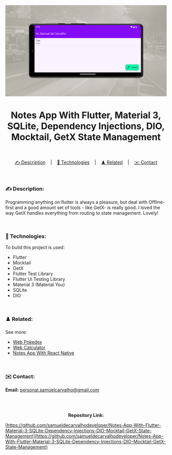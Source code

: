 ![](./thumbnail.png)

<h1 align="center">
Notes App With Flutter, Material 3, SQLite, Dependency Injections, DIO, Mocktail, GetX State Management
</h1>

<br/>

<br/>

<div align="center">
  <a href="#description">✍️ Description</a> &nbsp;&nbsp;&nbsp;|&nbsp;&nbsp;&nbsp <a href="#technologies">🚀 Technologies</a> &nbsp;&nbsp;&nbsp;|&nbsp;&nbsp;&nbsp <a href="#related">♟️ Related</a> &nbsp;&nbsp;&nbsp;|&nbsp;&nbsp;&nbsp <a href="#contact">✉️ Contact</a>
</div>

<br />
<br />

<h3 id="description">✍️ Description:</h3>

<p>Programming anything on flutter is always a pleasure, but deal with Offline-first and a good amount set of tools - like GetX- is really good. I loved the way GetX handles everything from routing to state management. Lovely!</p>

<br />

<h3 id="technologies">🚀 Technologies:</h3>

<p>To build this project is used:</p>

- Flutter
- Mocktail
- GetX
- Flutter Test Library
- Flutter Ui Testing Library
- Material 3 (Material You)
- SQLite
- DIO

<br />

<h3 id="related">♟️ Related:</h3>

See more:

<ul>
  <li><a href="https://github.com/samuelcarvalhodeveloper/Pokedex-With-Next-Js-Typescript-Axios-Jest-React-Testing-Library-PHP-Laravel-Python-Django">Web Pokedex</a></li>
  <li><a href="https://github.com/samueldecarvalhodeveloper/Calculator-With-Next-Js-Nginx-Load-Balancer-Proxy-Server-Server-Side-Rendering-Typescript-Sass">Web Calculator</a></li>
  <li><a href="https://github.com/samuelcarvalhodeveloper/Notes-App-With-React-Native-Expo-Custom-Hooks-Typescript-Sqlite3-Prettier-Eslint-EditorConfig-Jest">Notes App With React Native</a></li>
</ul>

<br />

<h3 id="contact">✉️ Contact:</h3>

**Email:**
<a href="mailto:personal.samuelcarvalho@gmail.com">personal.samuelcarvalho@gmail.com</a>

<br />
<br />

<p align="center"><strong>Repository Link:</strong></p>

[https://github.com/samueldecarvalhodeveloper/Notes-App-With-Flutter-Material-3-SQLite-Dependency-Injections-DIO-Mocktail-GetX-State-Management](https://github.com/samueldecarvalhodeveloper/Notes-App-With-Flutter-Material-3-SQLite-Dependency-Injections-DIO-Mocktail-GetX-State-Management)
